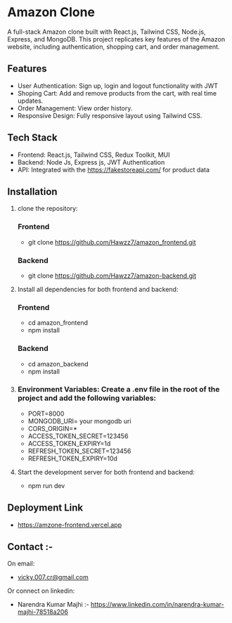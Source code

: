 # Amazon Clone

A full-stack Amazon clone built with React.js, Tailwind CSS, Node.js, Express, and MongoDB. This project replicates key features of the Amazon website, including authentication, shopping cart, and order management.

## Features

* User Authentication: Sign up, login and logout functionality with JWT
* Shoping Cart: Add and remove products from the cart, with real time updates.
* Order Management: View order history.
* Responsive Design: Fully responsive layout using Tailwind CSS.

## Tech Stack

* Frontend: React.js, Tailwind CSS, Redux Toolkit, MUI
* Backend: Node Js, Express js, JWT Authentication
* API: Integrated with the https://fakestoreapi.com/ for product data

## Installation

1. clone the repository:
   ### Frontend
   * git clone https://github.com/Hawzz7/amazon_frontend.git
    ### Backend
   * git clone https://github.com/Hawzz7/amazon-backend.git

2. Install all dependencies for both frontend and backend:
    ### Frontend
   * cd amazon_frontend
   * npm install
    ### Backend
   * cd amazon_backend
   * npm install
3. ### Environment Variables: Create a .env file in the root of the project and add the following variables:
   * PORT=8000
   * MONGODB_URI= your mongodb uri
   * CORS_ORIGIN=*
   * ACCESS_TOKEN_SECRET=123456
   * ACCESS_TOKEN_EXPIRY=1d
   * REFRESH_TOKEN_SECRET=123456
   * REFRESH_TOKEN_EXPIRY=10d
5. Start the development server for both frontend and backend:
   * npm run dev
  
  ## Deployment Link

  * https://amzone-frontend.vercel.app

  ## Contact :-
On email:
* vicky.007.cr@gmail.com

Or connect on linkedin:
* Narendra Kumar Majhi :- https://www.linkedin.com/in/narendra-kumar-majhi-78518a206
